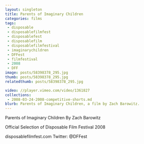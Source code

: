 ```yaml
---
layout: singleton
title: Parents of Imaginary Children
categories: films
tags:
 - disposable
 - disposablefilmfest
 - disposablefest
 - disposablefilm
 - disposablefilmfestival
 - imaginarychildren
 - DFFest
 - filmfestival
 - 2008
 - DFF
image: posts/58398378_295.jpg
thumb: posts/58398378_295.jpg
relatedthumb: posts/58398378_295.jpg

video: //player.vimeo.com/video/1361827
collections:
 - 2008-03-24-2008-competitive-shorts.md
blurb: Parents of Imaginary Children, a film by Zach Barowitz.
---
```


Parents of Imaginary Children
By Zach Barowitz

Official Selection of Disposable Film Festival 2008

disposablefilmfest.com
Twitter: @DFFest